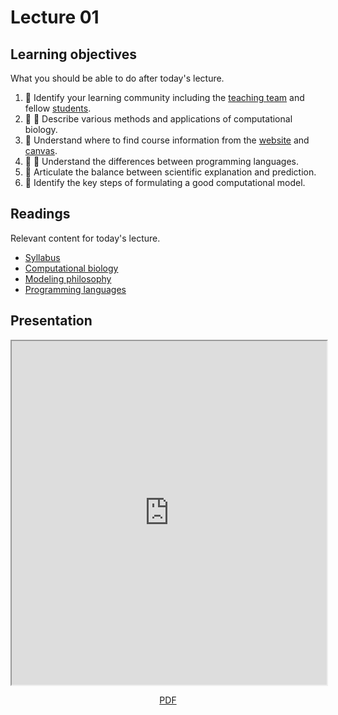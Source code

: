 # Lecture 01

## Learning objectives

What you should be able to do after today's lecture.

1.  🤝 Identify your learning community including the [teaching team](/team) and fellow [students](/students).
2.  🧫 🧮 Describe various methods and applications of computational biology.
3.  🤝 Understand where to find course information from the [website](/) and [canvas](https://canvas.pitt.edu/courses/238471).
4.  🧮 🐍 Understand the differences between programming languages.
5.  🧮 Articulate the balance between scientific explanation and prediction.
6.  🧮 Identify the key steps of formulating a good computational model.

## Readings

Relevant content for today's lecture.

-   [Syllabus](../../syllabus/)
-   [Computational biology](/modules/python-ml/comp-bio)
-   [Modeling philosophy](/modules/python-ml/modeling-philosophy)
-   [Programming languages](../../modules/python-ml/programming-langs.md)

## Presentation

<iframe src="https://slides.com/aalexmmaldonado/biosc1540-2024s-l01/embed?style=hidden&byline=hidden&share=hidden" width="100%" height="550" title="biosc1540-2024s-L01" scrolling="no" frameborder="1" webkitallowfullscreen mozallowfullscreen allowfullscreen></iframe>

<p style="text-align: center;">
    <object hspace="50">
        <a href="/files/slides/pdfs/L01.pdf" target="_blank">PDF</a>
    </object>
</p>
